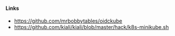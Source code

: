 #### Links
 - https://github.com/mrbobbytables/oidckube
 - https://github.com/kiali/kiali/blob/master/hack/k8s-minikube.sh